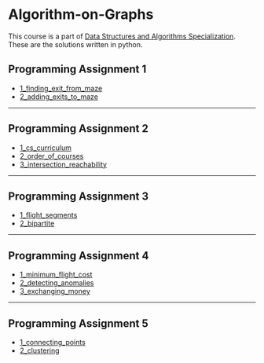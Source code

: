 # Algorithm-on-Graphs
This course is a part of [Data Structures and Algorithms Specialization](https://www.coursera.org/specializations/data-structures-algorithms). 
These are the solutions written in python.

## Programming Assignment 1
- [1_finding_exit_from_maze](https://github.com/Rage-ops/Algorithm-on-Graphs/tree/main/week1_graph_decomposition1/1_finding_exit_from_maze)
- [2_adding_exits_to_maze](https://github.com/Rage-ops/Algorithm-on-Graphs/tree/main/week1_graph_decomposition1/2_adding_exits_to_maze)
---
## Programming Assignment 2
- [1_cs_curriculum](https://github.com/Rage-ops/Algorithm-on-Graphs/tree/main/week2_graph_decomposition2/1_cs_curriculum)
- [2_order_of_courses](https://github.com/Rage-ops/Algorithm-on-Graphs/tree/main/week2_graph_decomposition2/2_order_of_courses)
- [3_intersection_reachability](https://github.com/Rage-ops/Algorithm-on-Graphs/tree/main/week2_graph_decomposition2/3_intersection_reachability)
---
## Programming Assignment 3
- [1_flight_segments](https://github.com/Rage-ops/Algorithm-on-Graphs/tree/main/week3_paths_in_graphs1/1_flight_segments)
- [2_bipartite](https://github.com/Rage-ops/Algorithm-on-Graphs/tree/main/week3_paths_in_graphs1/2_bipartite)
---
## Programming Assignment 4
- [1_minimum_flight_cost](https://github.com/Rage-ops/Algorithm-on-Graphs/tree/main/week4_paths_in_graphs2/1_minimum_flight_cost)
- [2_detecting_anomalies](https://github.com/Rage-ops/Algorithm-on-Graphs/tree/main/week4_paths_in_graphs2/2_detecting_anomalies) 
- [3_exchanging_money](https://github.com/Rage-ops/Algorithm-on-Graphs/tree/main/week4_paths_in_graphs2/3_exchanging_money)
---
## Programming Assignment 5
- [1_connecting_points](https://github.com/Rage-ops/Algorithm-on-Graphs/tree/main/week5_spanning_trees/1_connecting_points)
- [2_clustering](https://github.com/Rage-ops/Algorithm-on-Graphs/tree/main/week5_spanning_trees/2_clustering)

